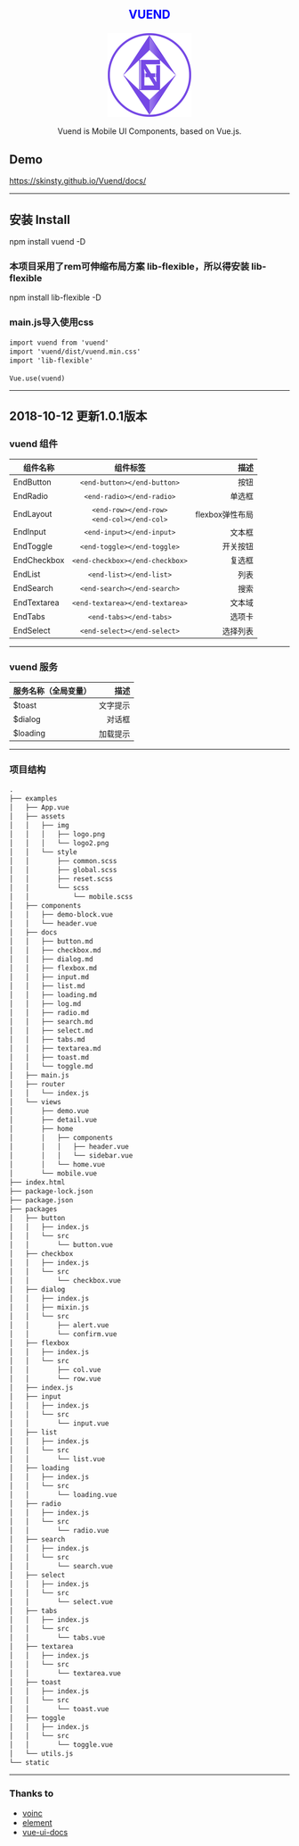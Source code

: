 ## <p align="center" style="color: blue">VUEND</p>
<p align="center">
  <a href="https://skinsty.github.io/Vuend/docs/">
    <img src="https://github.com/SkinsTY/Vuend/blob/master/examples/assets/img/logo2.png">
  </a>
</p>

<p align="center">Vuend is Mobile UI Components, based on Vue.js.</p>

## Demo
<p>
  <a href="https://skinsty.github.io/Vuend/docs/">https://skinsty.github.io/Vuend/docs/</a>
</p>

*****  

## 安装 Install
npm install vuend -D
### 本项目采用了rem可伸缩布局方案 lib-flexible，所以得安装 lib-flexible
npm install lib-flexible -D
### main.js导入使用css
``` javascriptimport Vue from 'vue'
import vuend from 'vuend'
import 'vuend/dist/vuend.min.css'
import 'lib-flexible'

Vue.use(vuend)
```
*****
## 2018-10-12 更新1.0.1版本
### vuend 组件

组件名称|组件标签|描述
---|:--:|---:
EndButton|`<end-button></end-button>`|按钮
EndRadio|`<end-radio></end-radio>`|单选框
EndLayout|`<end-row></end-row>`<br />`<end-col></end-col>`|flexbox弹性布局
EndInput|`<end-input></end-input>`|文本框
EndToggle|`<end-toggle></end-toggle>`|开关按钮
EndCheckbox|`<end-checkbox></end-checkbox>`|复选框
EndList|`<end-list></end-list>`|列表
EndSearch|`<end-search></end-search>`|搜索
EndTextarea|`<end-textarea></end-textarea>`|文本域
EndTabs|`<end-tabs></end-tabs>`|选项卡
EndSelect|`<end-select></end-select>`|选择列表
*****
### vuend 服务
服务名称（全局变量）|描述
:--|---:
$toast|文字提示
$dialog|对话框
$loading|加载提示
*****
### 项目结构
```
.
├── examples
│   ├── App.vue
│   ├── assets
│   │   ├── img
│   │   │   ├── logo.png
│   │   │   └── logo2.png
│   │   └── style
│   │       ├── common.scss
│   │       ├── global.scss
│   │       ├── reset.scss
│   │       └── scss
│   │           └── mobile.scss
│   ├── components
│   │   ├── demo-block.vue
│   │   └── header.vue
│   ├── docs
│   │   ├── button.md
│   │   ├── checkbox.md
│   │   ├── dialog.md
│   │   ├── flexbox.md
│   │   ├── input.md
│   │   ├── list.md
│   │   ├── loading.md
│   │   ├── log.md
│   │   ├── radio.md
│   │   ├── search.md
│   │   ├── select.md
│   │   ├── tabs.md
│   │   ├── textarea.md
│   │   ├── toast.md
│   │   └── toggle.md
│   ├── main.js
│   ├── router
│   │   └── index.js
│   └── views
│       ├── demo.vue
│       ├── detail.vue
│       ├── home
│       │   ├── components
│       │   │   ├── header.vue
│       │   │   └── sidebar.vue
│       │   └── home.vue
│       └── mobile.vue
├── index.html
├── package-lock.json
├── package.json
├── packages
│   ├── button
│   │   ├── index.js
│   │   └── src
│   │       └── button.vue
│   ├── checkbox
│   │   ├── index.js
│   │   └── src
│   │       └── checkbox.vue
│   ├── dialog
│   │   ├── index.js
│   │   ├── mixin.js
│   │   └── src
│   │       ├── alert.vue
│   │       └── confirm.vue
│   ├── flexbox
│   │   ├── index.js
│   │   └── src
│   │       ├── col.vue
│   │       └── row.vue
│   ├── index.js
│   ├── input
│   │   ├── index.js
│   │   └── src
│   │       └── input.vue
│   ├── list
│   │   ├── index.js
│   │   └── src
│   │       └── list.vue
│   ├── loading
│   │   ├── index.js
│   │   └── src
│   │       └── loading.vue
│   ├── radio
│   │   ├── index.js
│   │   └── src
│   │       └── radio.vue
│   ├── search
│   │   ├── index.js
│   │   └── src
│   │       └── search.vue
│   ├── select
│   │   ├── index.js
│   │   └── src
│   │       └── select.vue
│   ├── tabs
│   │   ├── index.js
│   │   └── src
│   │       └── tabs.vue
│   ├── textarea
│   │   ├── index.js
│   │   └── src
│   │       └── textarea.vue
│   ├── toast
│   │   ├── index.js
│   │   └── src
│   │       └── toast.vue
│   ├── toggle
│   │   ├── index.js
│   │   └── src
│   │       └── toggle.vue
│   └── utils.js
└── static
```

****

### Thanks to
- [voinc](https://github.com/wangdahoo/vonic)
- [element](https://github.com/ElemeFE/element)
- [vue-ui-docs](https://github.com/kitorv/vue-ui-docs)
